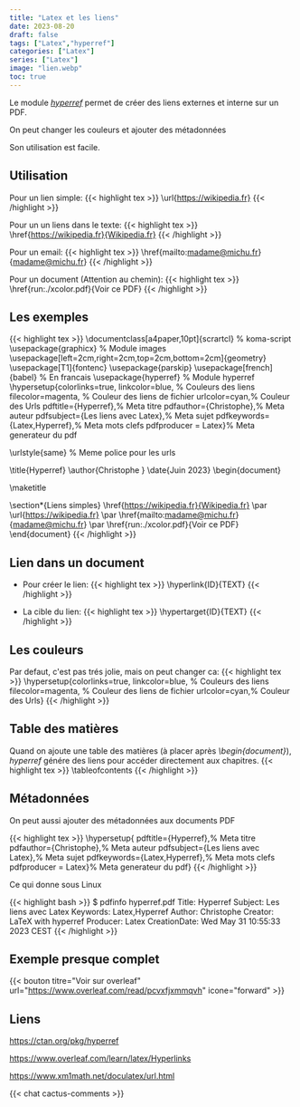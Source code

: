 ```yaml
---
title: "Latex et les liens"
date: 2023-08-20
draft: false
tags: ["Latex","hyperref"]
categories: ["Latex"]
series: ["Latex"]
image: "lien.webp"
toc: true
---
```

Le module [*hyperref*](https://ctan.org/pkg/hyperref) permet de créer des liens externes et interne sur un PDF.

On peut changer les couleurs et ajouter des métadonnées

Son utilisation est facile.

## Utilisation

Pour un lien simple:
{{< highlight tex >}}
\url{https://wikipedia.fr}
{{< /highlight >}}

Pour un un liens dans le texte:
{{< highlight tex >}}
\href{https://wikipedia.fr}{Wikipedia.fr} 
{{< /highlight >}}

Pour un email:
{{< highlight tex >}}
\href{mailto:madame@michu.fr}{madame@michu.fr}
{{< /highlight >}}

Pour un document (Attention au chemin):
{{< highlight tex >}}
\href{run:./xcolor.pdf}{Voir ce PDF}
{{< /highlight >}}

## Les exemples

{{< highlight tex >}}
\documentclass[a4paper,10pt]{scrartcl} % koma-script
\usepackage{graphicx} % Module images
\usepackage[left=2cm,right=2cm,top=2cm,bottom=2cm]{geometry}
\usepackage[T1]{fontenc}
\usepackage{parskip}
\usepackage[french]{babel} % En francais
\usepackage{hyperref} % Module hyperref
\hypersetup{colorlinks=true,
linkcolor=blue, % Couleurs des liens 
filecolor=magenta, % Couleur des liens de fichier 
urlcolor=cyan,% Couleur des Urls
pdftitle={Hyperref},% Meta titre
pdfauthor={Christophe},% Meta auteur
pdfsubject={Les liens avec Latex},% Meta sujet
pdfkeywords={Latex,Hyperref},% Meta mots clefs 
pdfproducer = Latex}% Meta generateur du pdf

\urlstyle{same} % Meme police pour les urls

\title{Hyperref}
\author{Christophe }
\date{Juin 2023}
\begin{document}

\maketitle

\section*{Liens simples}
\href{https://wikipedia.fr}{Wikipedia.fr} 
\par
\url{https://wikipedia.fr}
\par
\href{mailto:madame@michu.fr}{madame@michu.fr}
\par
\href{run:./xcolor.pdf}{Voir ce PDF}
\end{document}
{{< /highlight >}}

## Lien dans un document
- Pour créer le lien:
{{< highlight tex >}}
\hyperlink{ID}{TEXT}
{{< /highlight >}}

- La cible du lien:
{{< highlight tex >}}
\hypertarget{ID}{TEXT}
{{< /highlight >}}

## Les couleurs
Par defaut, c'est pas trés jolie, mais on peut changer ca:
{{< highlight tex >}}
\hypersetup{colorlinks=true,
linkcolor=blue, % Couleurs des liens 
filecolor=magenta, % Couleur des liens de fichier 
urlcolor=cyan,% Couleur des Urls}
{{< /highlight >}}

## Table des matières
Quand on ajoute une table des matières (à placer après *\begin{document}*), *hyperref* génére des liens pour accéder directement aux chapitres.
{{< highlight tex >}}
\tableofcontents
{{< /highlight >}}

## Métadonnées
On peut aussi ajouter des métadonnées aux documents PDF

{{< highlight tex >}}
\hypersetup{
pdftitle={Hyperref},% Meta titre
pdfauthor={Christophe},% Meta auteur
pdfsubject={Les liens avec Latex},% Meta sujet
pdfkeywords={Latex,Hyperref},% Meta mots clefs 
pdfproducer = Latex}% Meta generateur du pdf}
{{< /highlight >}}

Ce qui donne sous Linux

{{< highlight bash >}}
$ pdfinfo hyperref.pdf 
Title:           Hyperref
Subject:         Les liens avec Latex
Keywords:        Latex,Hyperref
Author:          Christophe
Creator:         LaTeX with hyperref
Producer:        Latex
CreationDate:    Wed May 31 10:55:33 2023 CEST
{{< /highlight >}}

## Exemple presque complet

{{< bouton titre="Voir sur overleaf" url="https://www.overleaf.com/read/pcvxfjxmmqvh" icone="forward" >}}

## Liens
https://ctan.org/pkg/hyperref

https://www.overleaf.com/learn/latex/Hyperlinks

https://www.xm1math.net/doculatex/url.html


{{< chat cactus-comments >}}
